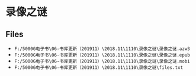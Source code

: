 # 录像之谜

## Files

- `F:/5000G电子书\06-书库更新（201911）\2018.11\1110\录像之谜\录像之谜.azw3`
- `F:/5000G电子书\06-书库更新（201911）\2018.11\1110\录像之谜\录像之谜.epub`
- `F:/5000G电子书\06-书库更新（201911）\2018.11\1110\录像之谜\录像之谜.mobi`
- `F:/5000G电子书\06-书库更新（201911）\2018.11\1110\录像之谜\files.txt`
